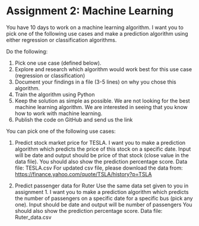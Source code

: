 # Assignment 2: Machine Learning


You have 10 days to work on a machine learning algorithm.
I want you to pick one of the following use cases and make a prediction algorithm using either regression or classification algorithms.

Do the following:
1. Pick one use case (defined below).
2. Explore and research which algorithm would work best for this use case (regression or classification)
3. Document your findings in a file (3-5 lines) on why you chose this algorithm.
4. Train the algorithm using Python
5. Keep the solution as simple as possible. We are not looking for the best machine learning algorithm. We are interested in seeing that you know how to work with machine learning.
6. Publish the code on GitHub and send us the link


You can pick one of the following use cases:

1. Predict stock market price for TESLA.
I want you to make a prediction algorithm which predicts the price of this stock on a specific date. Input will be date and output should be price of that stock (close value in the data file).
You should also show the  prediction percentage score.
Data file: TESLA.csv
For updated csv file, please download the data from:
https://finance.yahoo.com/quote/TSLA/history?p=TSLA

2. Predict passenger data for Ruter
Use the same data set given to you in assignment 1. I want you to make a prediction algorithm which predicts the number of passengers on a specific date for a specific bus (pick any one). Input should be date and output will be number of passengers
You should also show the  prediction percentage score. Data file: Ruter_data.csv
